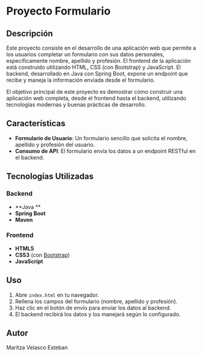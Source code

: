 # Proyecto Formulario

## Descripción

Este proyecto consiste en el desarrollo de una aplicación web que permite a los usuarios completar un formulario con sus datos personales, específicamente nombre, apellido y profesión. El frontend de la aplicación está construido utilizando HTML, CSS (con Bootstrap) y JavaScript. El backend, desarrollado en Java con Spring Boot, expone un endpoint que recibe y maneja la información enviada desde el formulario.

El objetivo principal de este proyecto es demostrar cómo construir una aplicación web completa, desde el frontend hasta el backend, utilizando tecnologías modernas y buenas prácticas de desarrollo.

## Características

- **Formulario de Usuario**: Un formulario sencillo que solicita el nombre, apellido y profesión del usuario.
- **Consumo de API**: El formulario envía los datos a un endpoint RESTful en el backend.

## Tecnologías Utilizadas

### Backend

- **Java **
- **Spring Boot**
- **Maven**

### Frontend

- **HTML5**
- **CSS3** (con [Bootstrap](https://getbootstrap.com/))
- **JavaScript**

## Uso

1. Abre `index.html` en tu navegador.
2. Rellena los campos del formulario (nombre, apellido y profesión).
3. Haz clic en el botón de envío para enviar los datos al backend.
4. El backend recibirá los datos y los manejará según lo configurado.

## Autor

Maritza Velasco Esteban
